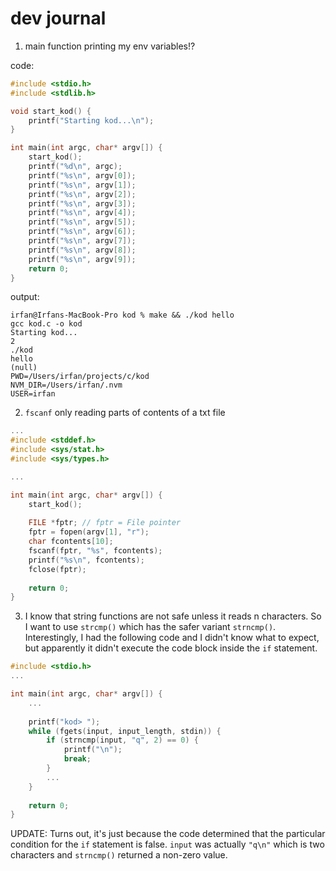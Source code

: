# dev journal

1. main function printing my env variables!?

code:

```c
#include <stdio.h>
#include <stdlib.h>

void start_kod() {
    printf("Starting kod...\n");
}

int main(int argc, char* argv[]) {
    start_kod();
    printf("%d\n", argc);
    printf("%s\n", argv[0]);
    printf("%s\n", argv[1]);
    printf("%s\n", argv[2]);
    printf("%s\n", argv[3]);
    printf("%s\n", argv[4]);
    printf("%s\n", argv[5]);
    printf("%s\n", argv[6]);
    printf("%s\n", argv[7]);
    printf("%s\n", argv[8]);
    printf("%s\n", argv[9]);
    return 0;
}
```

output:

```
irfan@Irfans-MacBook-Pro kod % make && ./kod hello
gcc kod.c -o kod
Starting kod...
2
./kod
hello
(null)
PWD=/Users/irfan/projects/c/kod
NVM_DIR=/Users/irfan/.nvm
USER=irfan
```

2. `fscanf` only reading parts of contents of a txt file

```c
...
#include <stddef.h>
#include <sys/stat.h>
#include <sys/types.h>

...

int main(int argc, char* argv[]) {
    start_kod();
    
    FILE *fptr; // fptr = File pointer
    fptr = fopen(argv[1], "r");
    char fcontents[10];
    fscanf(fptr, "%s", fcontents);
    printf("%s\n", fcontents);
    fclose(fptr);
    
    return 0;
}
```

3. I know that string functions are not safe unless it reads n characters. So I want to use `strcmp()` which has the safer variant `strncmp()`. Interestingly, I had the following code and I didn't know what to expect, but apparently it didn't execute the code block inside the `if` statement.

```c
#include <stdio.h>
...

int main(int argc, char* argv[]) {
    ...
    
    printf("kod> ");
    while (fgets(input, input_length, stdin)) {
        if (strncmp(input, "q", 2) == 0) {
            printf("\n");
            break;
        }
        ...
    }
    
    return 0;
}
```

UPDATE: Turns out, it's just because the code determined that the particular condition for the `if` statement is false. `input` was actually `"q\n"` which is two characters and `strncmp()` returned a non-zero value.